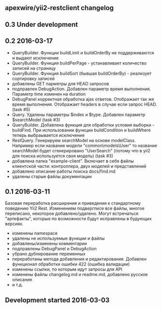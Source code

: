 apexwire/yii2-restclient changelog
---------------------------

## 0.3 Under development


## 0.2 2016-03-17

- QueryBuilder. Функции buildLimit и buildOrderBy не поддерживаются и выдают исключение
- QueryBuilder. Функция buildPerPage - устанавливает количество записей на страницу 
- QueryBuilder. Функция buildSort (бывшая buildOrderBy) - реализует сортировку записей
- добавлены GET парметры для HEAD запросов
- подправлен DebugAction. Добавлен параметр время выполнения. Параметр time изменен на duration
- DebugPanel корректная обработка ajax ответов. Отображает так же время выполнения. Отображает headers в случае если запрос HEAD. (task #5)
- Query. Удалены параметры $index и $type. Добавлен параметр $searchModel (task #3)
- QueryBuilder. Добавлена функция для  обработки условия выборки - buildFind. При использовании функции buildCondition и buildWhere теперь выбраывается исключение
- RestQuery. Генерируем searchModel на основе modelClass. Например если название модели "common\models\User" то название searchModel будет сгенерировано "UserSearch" (потому что в yii2 для поиска используется своя модель) (task #3)
- добавлена папка "example-client". Включает в себя файлы клиентской части: контроллера, двух моделей и представлений
- добавлено описание работы поиска docs/find.md
- удалены старые файлы документации

## 0.1 2016-03-11

Базовая переработка расширения и приведения к стандартному поведению Yii2 Rest.
Изменениям подверглисе все файлы, многое переписано, некоторое добавлено/удалено.
Могут встречаться "артефакты", которые по возможности будут исправлены в будующих версиях.

- изменены namespace
- удалены не используемые функции и файлы
- добавлены/изменены комментарии
- подправлены DebugPanel и DebugAction
- убрано дублирование переменных
- переработаны метода добавления и редактирования. Добавлен функционал обработки ошибки 422 (ошибка валидации)
- изменены ссылки, по которым идут запросы для API
- изменены файлы changelog.md и readme.md, добавлено русское описание
- и т.д.

## Development started 2016-03-03

